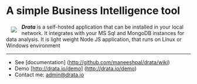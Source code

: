 
A simple Business Intelligence tool
=====

<a href="http://drata.io"><img src="https://github.com/maneeshpal/drata/wiki/images/logo_main.png" align="left" hspace="13" vspace="8"></a>

***Drata*** is a self-hosted application that can be installed in your local network. It integrates with your MS Sql and MongoDB instances for data analysis. It is light weight Node JS application, that runs on Linux or Windows environment


***

* See [documentation] (http://github.com/maneeshpal/drata/wiki)
* Demo [http://drata.io/demo] (http://drata.io/demo)
* Contact me: admin@drata.io
